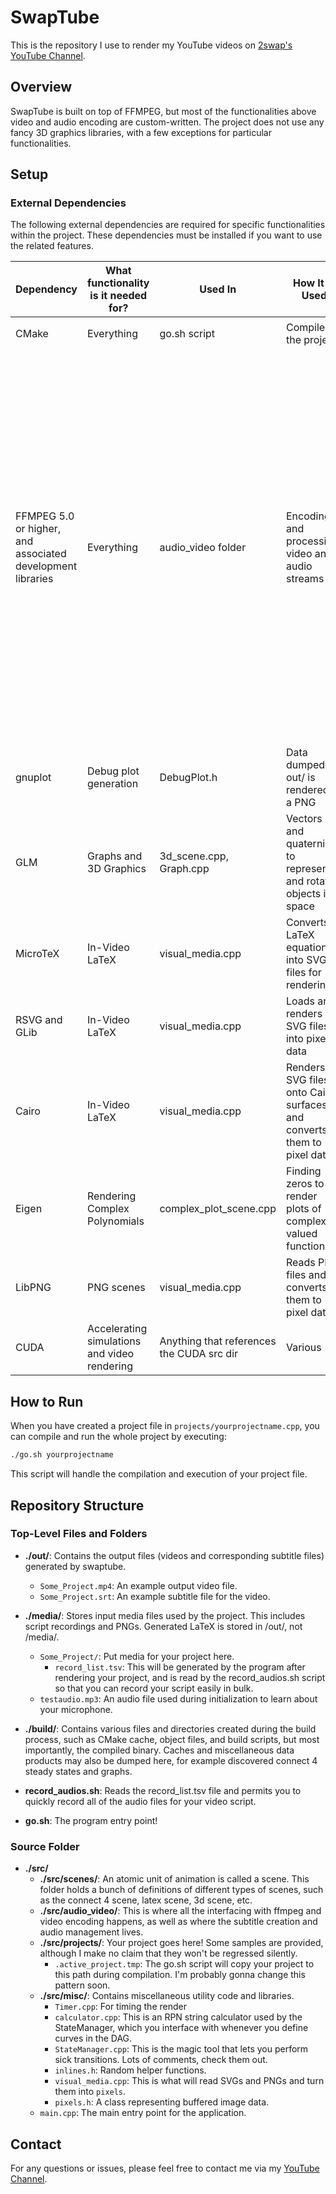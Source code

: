 # SwapTube

This is the repository I use to render my YouTube videos on [2swap's YouTube Channel](https://www.youtube.com/@twoswap).

## Overview

SwapTube is built on top of FFMPEG, but most of the functionalities above video and audio encoding are custom-written. The project does not use any fancy 3D graphics libraries, with a few exceptions for particular functionalities.

## Setup
### External Dependencies

The following external dependencies are required for specific functionalities within the project. These dependencies must be installed if you want to use the related features.

| Dependency | What functionality is it needed for? | Used In | How It Is Used | Installation |
|------------|---------|---------|----------------|--------------|
| CMake | Everything | go.sh script | Compiles the project | `sudo apt install cmake` |
| FFMPEG 5.0 or higher, and associated development libraries | Everything | audio_video folder | Encoding and processing video and audio streams | `sudo apt install ffmpeg libswscale-dev libavcodec-dev libavformat-dev libavdevice-dev libavutil-dev libavfilter-dev` Note: compiling ffmpeg from source, it will likely be compiled with support for extra features detected on your system, which are not baked into my CMake config. I suggest installing a precompiled binary. |
| gnuplot | Debug plot generation | DebugPlot.h | Data dumped in out/ is rendered to a PNG | `sudo apt install gnuplot` |
| GLM | Graphs and 3D Graphics | 3d_scene.cpp, Graph.cpp | Vectors and quaternions to represent and rotate objects in space | `sudo apt install libglm-dev` |
| MicroTeX | In-Video LaTeX | visual_media.cpp | Converts LaTeX equations into SVG files for rendering | Manual setup from MicroTeX repository |
| RSVG and GLib | In-Video LaTeX | visual_media.cpp | Loads and renders SVG files into pixel data | `sudo apt install librsvg2-dev libglib2.0-dev` |
| Cairo | In-Video LaTeX | visual_media.cpp | Renders SVG files onto Cairo surfaces and converts them to pixel data | `sudo apt install libcairo2-dev` |
| Eigen | Rendering Complex Polynomials | complex_plot_scene.cpp | Finding zeros to render plots of complex-valued functions | `sudo apt install libeigen3-dev` |
| LibPNG | PNG scenes | visual_media.cpp | Reads PNG files and converts them to pixel data | `sudo apt install libpng-dev` |
| CUDA | Accelerating simulations and video rendering | Anything that references the CUDA src dir | Various | Hardware-dependent |

## How to Run

When you have created a project file in `projects/yourprojectname.cpp`, you can compile and run the whole project by executing:

```bash
./go.sh yourprojectname
```

This script will handle the compilation and execution of your project file.

## Repository Structure

### Top-Level Files and Folders

- **./out/**: Contains the output files (videos and corresponding subtitle files) generated by swaptube.
  - `Some_Project.mp4`: An example output video file.
  - `Some_Project.srt`: An example subtitle file for the video.

- **./media/**: Stores input media files used by the project. This includes script recordings and PNGs. Generated LaTeX is stored in /out/, not /media/.
  - `Some_Project/`: Put media for your project here.
    - `record_list.tsv`: This will be generated by the program after rendering your project, and is read by the record_audios.sh script so that you can record your script easily in bulk.
  - `testaudio.mp3`: An audio file used during initialization to learn about your microphone.

- **./build/**: Contains various files and directories created during the build process, such as CMake cache, object files, and build scripts, but most importantly, the compiled binary. Caches and miscellaneous data products may also be dumped here, for example discovered connect 4 steady states and graphs.

- **record_audios.sh**: Reads the record_list.tsv file and permits you to quickly record all of the audio files for your video script.

- **go.sh**: The program entry point!

### Source Folder

- **./src/**
  - **./src/scenes/**: An atomic unit of animation is called a scene. This folder holds a bunch of definitions of different types of scenes, such as the connect 4 scene, latex scene, 3d scene, etc.
  - **./src/audio_video/**: This is where all the interfacing with ffmpeg and video encoding happens, as well as where the subtitle creation and audio management lives.
  - **./src/projects/**: Your project goes here! Some samples are provided, although I make no claim that they won't be regressed silently. 
    - `.active_project.tmp`: The go.sh script will copy your project to this path during compilation. I'm probably gonna change this pattern soon.
  - **./src/misc/**: Contains miscellaneous utility code and libraries.
    - `Timer.cpp`: For timing the render
    - `calculator.cpp`: This is an RPN string calculator used by the StateManager, which you interface with whenever you define curves in the DAG.
    - `StateManager.cpp`: This is the magic tool that lets you perform sick transitions. Lots of comments, check them out.
    - `inlines.h`: Random helper functions.
    - `visual_media.cpp`: This is what will read SVGs and PNGs and turn them into `pixels`.
    - `pixels.h`: A class representing buffered image data.
  - `main.cpp`: The main entry point for the application.

## Contact

For any questions or issues, please feel free to contact me via my [YouTube Channel](https://www.youtube.com/@twoswap).
